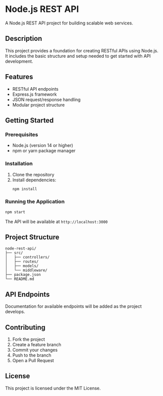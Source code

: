 # Node.js REST API

A Node.js REST API project for building scalable web services.

## Description

This project provides a foundation for creating RESTful APIs using Node.js. It includes the basic structure and setup needed to get started with API development.

## Features

- RESTful API endpoints
- Express.js framework
- JSON request/response handling
- Modular project structure

## Getting Started

### Prerequisites

- Node.js (version 14 or higher)
- npm or yarn package manager

### Installation

1. Clone the repository
2. Install dependencies:
    ```bash
    npm install
    ```

### Running the Application

```bash
npm start
```

The API will be available at `http://localhost:3000`

## Project Structure

```
node-rest-api/
├── src/
│   ├── controllers/
│   ├── routes/
│   ├── models/
│   └── middleware/
├── package.json
└── README.md
```

## API Endpoints

Documentation for available endpoints will be added as the project develops.

## Contributing

1. Fork the project
2. Create a feature branch
3. Commit your changes
4. Push to the branch
5. Open a Pull Request

## License

This project is licensed under the MIT License.